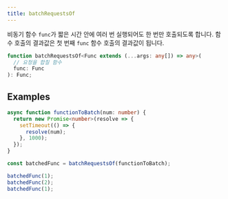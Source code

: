 ```yaml
---
title: batchRequestsOf
---
```


비동기 함수 `func`가 짧은 시간 안에 여러 번 실행되어도 한 번만 호출되도록 합니다. 함수 호출의 결과값은 첫 번째 `func` 함수 호출의 결과값이 됩니다.

```typescript
function batchRequestsOf<Func extends (...args: any[]) => any>(
  // 요청을 합칠 함수
  func: Func
): Func;
```

## Examples

```typescript
async function functionToBatch(num: number) {
  return new Promise<number>(resolve => {
    setTimeout(() => {
      resolve(num);
    }, 1000);
  });
}

const batchedFunc = batchRequestsOf(functionToBatch);

batchedFunc(1);
batchedFunc(2);
batchedFunc(1);
```
